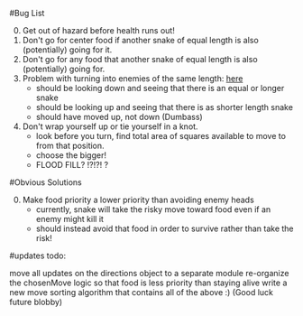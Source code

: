 #Bug List

0. Get out of hazard before health runs out!
1. Don't go for center food if another snake of equal length is also (potentially) going for it.
2. Don't go for any food that another snake of equal length is also (potentially) going for.
3. Problem with turning into enemies of the same length: [here](https://play.battlesnake.com/g/b97f06f5-3314-49b5-b0ac-d095b56f4bb3/)
    - should be looking down and seeing that there is an equal or longer snake
    - should be looking up and seeing that there is as shorter length snake
    - should have moved up, not down (Dumbass)
4. Don't wrap yourself up or tie yourself in a knot.
    - look before you turn, find total area of squares available to move to from that position.
    - choose the bigger!
    - FLOOD FILL? !?!?! ?


#Obvious Solutions

0. Make food priority a lower priority than avoiding enemy heads
    - currently, snake will take the risky move toward food even if an enemy might kill it
    - should instead avoid that food in order to survive rather than take the risk!

#updates todo:

move all updates on the directions object to a separate module
re-organize the chosenMove logic so that food is less priority than staying alive
write a new move sorting algorithm that contains all of the above :) (Good luck future blobby)